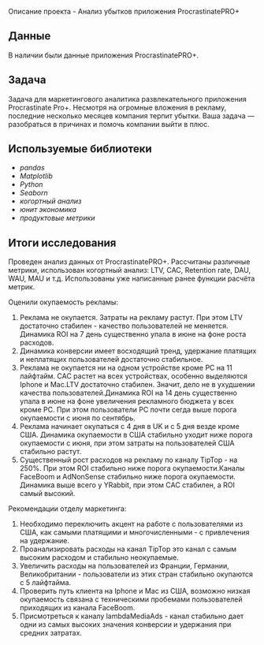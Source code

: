 Описание проекта - Анализ убытков приложения ProcrastinatePRO+


## Данные

В наличии были данные приложения ProcrastinatePRO+.

## Задача

Задача для маркетингового аналитика развлекательного приложения Procrastinate Pro+. Несмотря на огромные вложения в рекламу, последние несколько месяцев компания терпит убытки. Ваша задача — разобраться в причинах и помочь компании выйти в плюс.

## Используемые библиотеки
* *pandas*
* *Matplotlib*
* *Python*
* *Seaborn*
* *когортный анализ*
* *юнит экономика*
* *продуктовые метрики*

## Итоги исследования

Проведен анализ данных от ProcrastinatePRO+.
Рассчитаны различные метрики, использован когортный анализ: LTV, CAC, Retention rate, DAU, WAU, MAU и т.д. Использованы уже написанные ранее функции расчёта метрик. 

Оценили окупаемость рекламы:

1. Реклама не окупается. Затраты на рекламу растут. При этом LTV достаточно стабилен - качество пользователей не меняется. Динамика ROI на 7 день существенно упала в июне на фоне роста расходов.
2. Динамика конверсии имеет восходящий тренд, удержание платящих и неплатящих пользователей достаточно стабильное.
3. Реклама не окупается ни на одном устройстве кроме PC на 11 лайфтайм. CAC растет на всех устройствах, особенно выделяются Iphone и Mac.LTV достаточно стабилен. Значит, дело не в ухудшении качества пользователей.Динамика ROI на 14 день существенно упала в июне на фоне увеличения рекламного бюджета у всех кроме PC. При этом пользователи PC почти сегда выше порога окупаемости с июня по сентябрь.
4. Реклама начинает окупаться с 4 дня в UK и с 5 дня везде кроме США. Динамика окупаемости в США стабильно уходит ниже порога окупаемости с июня, при этом затраты на пользователей США стабильно растут.
5. Существенный рост расходов на рекламу по каналу TipTop - на 250%. При этом ROI стабильно ниже порога окупаемости.Каналы FaceBoom и AdNonSense стабильно ниже порога окупаемости. Динамика выше всего у YRabbit, при этом CAC стабилен, а ROI самый высокий.

Рекомендации отделу маркетинга:

1. Необходимо переключить акцент на работе с пользователями из США, как самыми платящими и многочисленными - с привлечения на удержание.
2. Проанализировать расходы на канал TipTop это канал с самым высоким расходом и стабильно неокупаемые.
3. Увеличить расходы на пользователей из Франции, Германии, Великобритании - пользователи из этих стран стабильно окупаются с 5 лайфтайма.
4. Проверить путь клиента на Iphone и Mac из США, возможно низкая окупаемость связана с техническими пробемами пользователей приходящих из канала FaceBoom.
5. Присмотреться к каналу lambdaMediaAds - канал стабильно дает одни из самых высоких значения конверсии и удержания при средних затратах.
